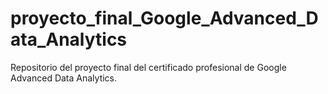 # proyecto_final_Google_Advanced_Data_Analytics
Repositorio del proyecto final del certificado profesional de Google Advanced Data Analytics.
